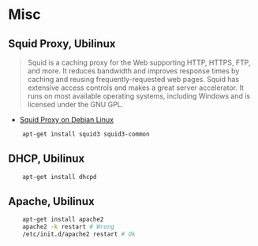 Misc
==

## Squid Proxy, Ubilinux

> Squid is a caching proxy for the Web supporting HTTP, HTTPS, FTP, and more. It reduces bandwidth and improves response times by caching and reusing frequently-requested web pages. Squid has extensive access controls and makes a great server accelerator. It runs on most available operating systems, including Windows and is licensed under the GNU GPL.

- [Squid Proxy on Debian Linux](http://linuxaria.com/pills/how-to-setup-a-squid-proxy-on-your-debian-linux)

```sh
    apt-get install squid3 squid3-common
```

## DHCP, Ubilinux

```sh
    apt-get install dhcpd
```

## Apache, Ubilinux


```sh
    apt-get install apache2
    apache2 -k restart # Wrong
    /etc/init.d/apache2 restart # Ok
```

